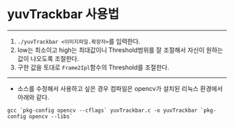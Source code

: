 # yuvTrackbar 사용법

----

1. `./yuvTrackbar <이미지파일.확장자>`를 입력한다.
2. low는 최소이고 high는 최대값이니 Threshold범위를 잘 조절해서 자신이 원하는 값이 나오도록 조절한다.
3. 구한 값을 토대로 `Frame2Ipl`함수의 Threshold를 조절한다.

----

- 소스를 수정해서 사용하고 싶은 경우 컴파일은 opencv가 설치된 리눅스 환경에서 아래와 같다.
~~~
gcc `pkg-config opencv --cflags` yuvTrackbar.c -o yuvTrackbar `pkg-config opencv --libs`
~~~
